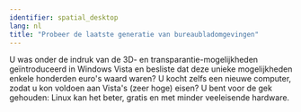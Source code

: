 ```yaml
---
identifier: spatial_desktop
lang: nl
title: "Probeer de laatste generatie van bureaubladomgevingen"
---
```


U was onder de indruk van de 3D- en transparantie-mogelijkheden geïntroduceerd in Windows Vista en besliste dat deze unieke mogelijkheden enkele honderden euro's waard waren? U kocht zelfs een nieuwe computer, zodat u kon voldoen aan Vista's (zeer hoge) eisen? U bent voor de gek gehouden: Linux kan het beter, gratis en met minder veeleisende hardware.

<? all_video_ids_from_file ();?>




